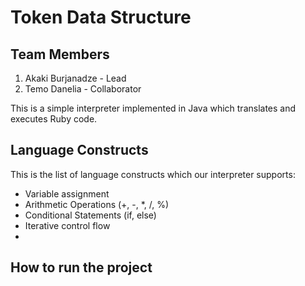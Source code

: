 # Token Data Structure

## Team Members
1) Akaki Burjanadze - Lead
2) Temo Danelia - Collaborator

This is a simple interpreter implemented in Java which translates and executes Ruby code.

## Language Constructs
This is the list of language constructs which our interpreter supports:

* Variable assignment
* Arithmetic Operations (+, -, *, /, %)
* Conditional Statements (if, else)
* Iterative control flow
* 
## How to run the project

